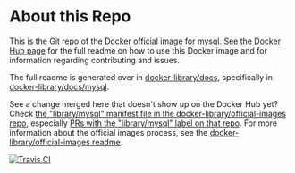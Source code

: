 # About this Repo

This is the Git repo of the Docker [official image](https://docs.docker.com/docker-hub/official_repos/) for [mysql](https://registry.hub.docker.com/_/mysql/). See [the Docker Hub page](https://registry.hub.docker.com/_/mysql/) for the full readme on how to use this Docker image and for information regarding contributing and issues.

The full readme is generated over in [docker-library/docs](https://github.com/docker-library/docs), specifically in [docker-library/docs/mysql](https://github.com/docker-library/docs/tree/master/mysql).

See a change merged here that doesn't show up on the Docker Hub yet? Check [the "library/mysql" manifest file in the docker-library/official-images repo](https://github.com/docker-library/official-images/blob/master/library/mysql), especially [PRs with the "library/mysql" label on that repo](https://github.com/docker-library/official-images/labels/library%2Fmysql). For more information about the official images process, see the [docker-library/official-images readme](https://github.com/docker-library/official-images/blob/master/README.md).

[![Travis CI](https://img.shields.io/travis/docker-library/mysql/master.svg)](https://travis-ci.org/docker-library/mysql/branches)

<!-- THIS FILE IS GENERATED BY https://github.com/docker-library/docs/blob/master/generate-repo-stub-readme.sh -->
